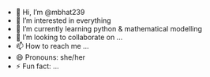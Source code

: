 - 👋 Hi, I’m @mbhat239
- 👀 I’m interested in everything
- 🌱 I’m currently learning python & mathematical modelling
- 💞️ I’m looking to collaborate on ...
- 📫 How to reach me ...
- 😄 Pronouns: she/her
- ⚡ Fun fact: ...

<!---
mbhat239/mbhat239 is a ✨ special ✨ repository because its `README.md` (this file) appears on your GitHub profile.
You can click the Preview link to take a look at your changes.
--->
